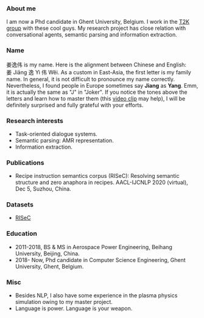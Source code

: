 ### About me
I am now a Phd candidate in Ghent University, Belgium. I work in the [T2K group](https://ugentt2k.github.io/) with these cool guys. My research project has close relation with conversational agents, semantic parsing and information extraction.

### Name
姜逸伟 is my name. Here is the alignment between Chinese and English:<br>姜 Jiāng 逸 Yì 伟 Wěi. As a custom in East-Asia, the first letter is my family name. In general, it is not difficult to pronounce my name correctly. Nevertheless, I found people in Europe sometimes say **Jiang** as **Yang**. Emm, it is actually the same as "J" in "Joker". If you notice the tones above the letters and learn how to master them (this [video clip](https://youtu.be/Wo13IvKqb4Y) may help), I will be definitely surprised and fully grateful with your efforts.

### Research interests
- Task-oriented dialogue systems.
- Semantic parsing: AMR representation.
- Information extraction.

### Publications
- Recipe instruction semantics corpus (RISeC): Resolving semantic structure and zero anaphora in recipes. AACL-IJCNLP 2020 (virtual), Dec 5, Suzhou, China.

### Datasets
- [RISeC](https://github.com/YiweiJiang2015/RISeC)

### Education
- 2011-2018, BS & MS in Aerospace Power Engineering, Beihang University, Beijing, China.
- 2018- Now, Phd candidate in Computer Science Engineering, Ghent University, Ghent, Belgium.

### Misc
- Besides NLP, I also have some experience in the plasma physics simulation owing to my master project. 
- Language is power. Language is your weapon.
